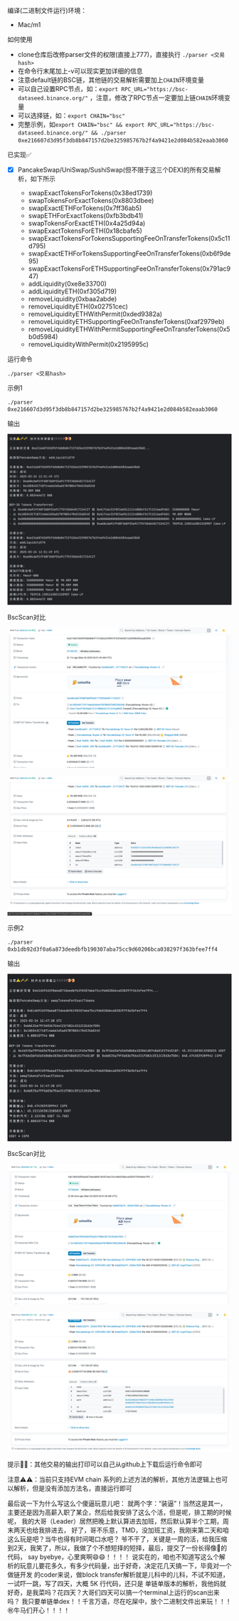 编译(二进制文件运行)环境：

- Mac/m1

如何使用

- clone仓库后改修parser文件的权限(直接上777)，直接执行 `./parser <交易hash>`
- 在命令行末尾加上-v可以现实更加详细的信息
- 注意default链的BSC链，其他链的交易解析需要加上`CHAIN`环境变量
- 可以自己设置RPC节点，如：`export RPC_URL="https://bsc-dataseed.binance.org/"` ，注意，修改了RPC节点一定要加上链`CHAIN`环境变量
- 可以选择链，如：`export CHAIN="bsc"`
- 完整示例，如`export CHAIN="bsc" && export RPC_URL="https://bsc-dataseed.binance.org/" && ./parser 0xe216607d3d95f3db8b847157d2be325985767b2f4a9421e2d084b582eaab3060`

已实现✅
- [x] PancakeSwap/UniSwap/SushiSwap(但不限于这三个DEX)的所有交易解析，如下所示
 
  - swapExactTokensForTokens(0x38ed1739)
  - swapTokensForExactTokens(0x8803dbee)
  - swapExactETHForTokens(0x7ff36ab5)
  - swapETHForExactTokens(0xfb3bdb41)
  - swapTokensForExactETH(0x4a25d94a)
  - swapExactTokensForETH(0x18cbafe5)
  - swapExactTokensForTokensSupportingFeeOnTransferTokens(0x5c11d795)
  - swapExactETHForTokensSupportingFeeOnTransferTokens(0xb6f9de95)
  - swapExactTokensForETHSupportingFeeOnTransferTokens(0x791ac947)
  - addLiquidity(0xe8e33700)
  - addLiquidityETH(0xf305d719)
  - removeLiquidity(0xbaa2abde)
  - removeLiquidityETH(0x02751cec)
  - removeLiquidityETHWithPermit(0xded9382a)
  - removeLiquidityETHSupportingFeeOnTransferTokens(0xaf2979eb)
  - removeLiquidityETHWithPermitSupportingFeeOnTransferTokens(0x5b0d5984)
  - removeLiquidityWithPermit(0x2195995c)

运行命令

```./parser <交易hash>```

示例1

```shell
./parser 0xe216607d3d95f3db8b847157d2be325985767b2f4a9421e2d084b582eaab3060
```

输出

![image](/image/0xf305d719/localTerminal.png)

BscScan对比

![image](/image/0xf305d719/bscScan_1.png)

![image](/image/0xf305d719/bscScan_2.png)

示例2

```shell
./parser 0xb1db92d3f0a6a873deedbfb190307aba75cc9d60206bca038297f363bfee7ff4
```

输出

![image](/image/0x8803dbee/localTerminal.png)

BscScan对比

![image](/image/0x8803dbee/bscScan_1.png)

![image](/image/0x8803dbee/bscScan_2.png)

提示🔔🔔：其他交易的输出打印可以自己从github上下载后运行命令即可

注意⚠️⚠️：当前只支持EVM chain 系列的上述方法的解析，其他方法逻辑上也可以解析，但是没有添加方法名，直接运行即可

最后说一下为什么写这么个傻逼玩意儿吧：
就两个字：“装逼”！当然这是其一，主要还是因为高薪入职了某企，然后给我安排了这么个活，但是呢，排工期的时候呢，
我的大哥（Leader）居然把晚上默认算进去加班，然后默认算半个工期，周末两天也给我排进去，
好了，哥不乐意，TMD，没加班工资，我刚来第二天和咱这么玩是吧？当牛也得有时间喝口水吧？
爷不干了，关键是一周的活，给我压缩到2天，我笑了，所以，我做了个不想短择的短择，最后，提交了一份长得像💩的代码，
say byebye，心里爽啊😄😄！！！！
说实在的，咱也不知道写这么个解析的玩意儿要花多久，有多少代码量，出于好奇，决定花几天搞一下，毕竟对一个做链开发
的coder来说，做block transfer解析就是儿科中的儿科，不试不知道，一试吓一跳，写了四天，大概 5K 行代码，还只是
单链单版本的解析，我他妈就好奇，是我菜吗？花四天？大哥们四天可以搞一个terminal上运行的scan出来吗？
我只要单链单dex！！千言万语，尽在吃屎中，放个二进制文件出来玩！！！㊗️牛马们开心！！！！